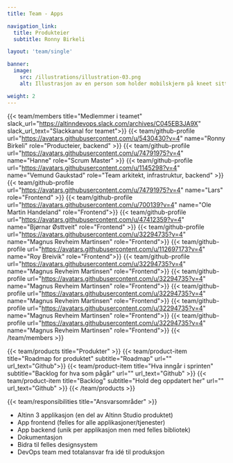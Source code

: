 ```yaml
---
title: Team - Apps

navigation_link:
  title: Produkteier
  subtitle: Ronny Birkeli

layout: 'team/single'

banner:
  image:
    src: /illustrations/illustration-03.png
    alt: Illustrasjon av en person som holder mobilskjerm på kneet sitt

weight: 2
---
```


{{< team/members title="Medlemmer i teamet" slack_url="https://altinndevops.slack.com/archives/C045EB3JA9X" slack_url_text="Slackkanal for teamet">}}
{{< team/github-profile url="https://avatars.githubusercontent.com/u/5430430?v=4" name="Ronny Birkeli" role="Producteier, backend" >}}
{{< team/github-profile url="https://avatars.githubusercontent.com/u/74791975?v=4" name="Hanne" role="Scrum Master" >}}
{{< team/github-profile url="https://avatars.githubusercontent.com/u/1145298?v=4" name="Vemund Gaukstad" role="Team arkitekt, infrastruktur, backend" >}}
{{< team/github-profile url="https://avatars.githubusercontent.com/u/74791975?v=4" name="Lars" role="Frontend" >}}
{{< team/github-profile url="https://avatars.githubusercontent.com/u/700139?v=4" name="Ole Martin Handeland" role="Frontend">}}
{{< team/github-profile url="https://avatars.githubusercontent.com/u/47412359?v=4" name="Bjørnar Østtveit" role="Frontend" >}}
{{< team/github-profile url="https://avatars.githubusercontent.com/u/32294735?v=4" name="Magnus Revheim Martinsen" role="Frontend">}}
{{< team/github-profile url="https://avatars.githubusercontent.com/u/112697173?v=4" name="Roy Breivik" role="Frontend">}}
{{< team/github-profile url="https://avatars.githubusercontent.com/u/32294735?v=4" name="Magnus Revheim Martinsen" role="Frontend">}}
{{< team/github-profile url="https://avatars.githubusercontent.com/u/32294735?v=4" name="Magnus Revheim Martinsen" role="Frontend">}}
{{< team/github-profile url="https://avatars.githubusercontent.com/u/32294735?v=4" name="Magnus Revheim Martinsen" role="Frontend">}}
{{< team/github-profile url="https://avatars.githubusercontent.com/u/32294735?v=4" name="Magnus Revheim Martinsen" role="Frontend">}}
{{< team/github-profile url="https://avatars.githubusercontent.com/u/32294735?v=4" name="Magnus Revheim Martinsen" role="Frontend">}}
{{< /team/members >}}

{{< team/products title="Produkter" >}}
{{< team/product-item title="Roadmap for produktet" subtitle="Roadmap" url="" url_text="Github">}}
{{< team/product-item title="Hva inngår i sprinten" subtitle="Backlog for hva som pågår" url="" url_text="Github" >}}
{{< team/product-item title="Backlog" subtitle="Hold deg oppdatert her" url="" url_text="Github" >}}
{{< /team/products >}}

{{< team/responsibilities title="Ansvarsområder" >}}

- Altinn 3 applikasjon (en del av Altinn Studio produktet)
- App frontend (felles for alle applikasjoner/tjenester)
- App backend (unik per applikasjon men med felles bibliotek)
- Dokumentasjon
- Bidra til felles designsystem
- DevOps team med totalansvar fra idé til produksjon
